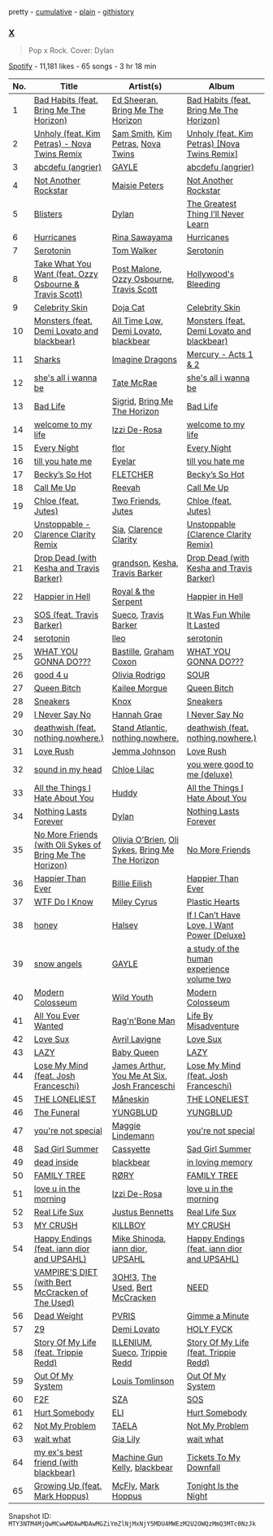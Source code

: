 pretty - [cumulative](/playlists/cumulative/37i9dQZF1DXcItj8Rw7Oqd.md) - [plain](/playlists/plain/37i9dQZF1DXcItj8Rw7Oqd) - [githistory](https://github.githistory.xyz/mackorone/spotify-playlist-archive/blob/main/playlists/plain/37i9dQZF1DXcItj8Rw7Oqd)

### [X](https://open.spotify.com/playlist/37i9dQZF1DXcItj8Rw7Oqd)

> Pop x Rock\. Cover: Dylan

[Spotify](https://open.spotify.com/user/spotify) - 11,181 likes - 65 songs - 3 hr 18 min

| No. | Title | Artist(s) | Album | Length |
|---|---|---|---|---|
| 1 | [Bad Habits \(feat\. Bring Me The Horizon\)](https://open.spotify.com/track/7vrKEP66NdiQDPryPG6olO) | [Ed Sheeran](https://open.spotify.com/artist/6eUKZXaKkcviH0Ku9w2n3V), [Bring Me The Horizon](https://open.spotify.com/artist/1Ffb6ejR6Fe5IamqA5oRUF) | [Bad Habits \(feat\. Bring Me The Horizon\)](https://open.spotify.com/album/6YaoDGq5SqvjU4D9oMFj2d) | 4:10 |
| 2 | [Unholy \(feat\. Kim Petras\) \- Nova Twins Remix](https://open.spotify.com/track/1G2tlG3tA7uBH5izFZpaGX) | [Sam Smith](https://open.spotify.com/artist/2wY79sveU1sp5g7SokKOiI), [Kim Petras](https://open.spotify.com/artist/3Xt3RrJMFv5SZkCfUE8C1J), [Nova Twins](https://open.spotify.com/artist/7I95CM75shzCjHuTzrepjM) | [Unholy \(feat\. Kim Petras\) \[Nova Twins Remix\]](https://open.spotify.com/album/1Zq6e7bJTNwtf4IcZr4YaB) | 2:57 |
| 3 | [abcdefu \(angrier\)](https://open.spotify.com/track/1EQFOouqdKYdpbNoOHRVO2) | [GAYLE](https://open.spotify.com/artist/2VSHKHBTiXWplO8lxcnUC9) | [abcdefu \(angrier\)](https://open.spotify.com/album/23M1xUF2RoRSvXtpwQP4rJ) | 2:39 |
| 4 | [Not Another Rockstar](https://open.spotify.com/track/43pulC9QdGwabXUtVHYnjY) | [Maisie Peters](https://open.spotify.com/artist/2RVvqRBon9NgaGXKfywDSs) | [Not Another Rockstar](https://open.spotify.com/album/1kiowmIzvFyO1hXi1Wyqkn) | 2:29 |
| 5 | [Blisters](https://open.spotify.com/track/1ytnxZRMYJ8QsTMBqD9GXb) | [Dylan](https://open.spotify.com/artist/4LOM7NzyrZvlGSYPFDsnTk) | [The Greatest Thing I’ll Never Learn](https://open.spotify.com/album/4wdBZxpMVkbKFpHZPcsV5S) | 3:21 |
| 6 | [Hurricanes](https://open.spotify.com/track/2vZJcCFqe455nGhID8zjao) | [Rina Sawayama](https://open.spotify.com/artist/2KEqzdPS7M5YwGmiuPTdr5) | [Hurricanes](https://open.spotify.com/album/3app92UwFa2PMnisP0PwCz) | 3:22 |
| 7 | [Serotonin](https://open.spotify.com/track/7qGTqLLIHXStOkmnSkZAbY) | [Tom Walker](https://open.spotify.com/artist/7z2avKuuiMAT4XZJFv8Rvh) | [Serotonin](https://open.spotify.com/album/6oS7LtKPVdN19IfhaVnsqK) | 2:57 |
| 8 | [Take What You Want \(feat\. Ozzy Osbourne & Travis Scott\)](https://open.spotify.com/track/7CZyCXKG6d5ALeq41sLzbw) | [Post Malone](https://open.spotify.com/artist/246dkjvS1zLTtiykXe5h60), [Ozzy Osbourne](https://open.spotify.com/artist/6ZLTlhejhndI4Rh53vYhrY), [Travis Scott](https://open.spotify.com/artist/0Y5tJX1MQlPlqiwlOH1tJY) | [Hollywood's Bleeding](https://open.spotify.com/album/4g1ZRSobMefqF6nelkgibi) | 3:49 |
| 9 | [Celebrity Skin](https://open.spotify.com/track/66bLKGXOk3kPWWHP7Tbrki) | [Doja Cat](https://open.spotify.com/artist/5cj0lLjcoR7YOSnhnX0Po5) | [Celebrity Skin](https://open.spotify.com/album/2y8KeBe1RXU46rnl4lpzHl) | 2:39 |
| 10 | [Monsters \(feat\. Demi Lovato and blackbear\)](https://open.spotify.com/track/50DMJJpAeQv4fIpxZvQz2e) | [All Time Low](https://open.spotify.com/artist/46gyXjRIvN1NL1eCB8GBxo), [Demi Lovato](https://open.spotify.com/artist/6S2OmqARrzebs0tKUEyXyp), [blackbear](https://open.spotify.com/artist/2cFrymmkijnjDg9SS92EPM) | [Monsters \(feat\. Demi Lovato and blackbear\)](https://open.spotify.com/album/1EGlv1JGCUPolWU4qv7bsK) | 2:54 |
| 11 | [Sharks](https://open.spotify.com/track/7sA2SKTo1QbTSSYn5YvJC4) | [Imagine Dragons](https://open.spotify.com/artist/53XhwfbYqKCa1cC15pYq2q) | [Mercury \- Acts 1 & 2](https://open.spotify.com/album/6yiXkzHvC0OTmhfDQOEWtS) | 3:10 |
| 12 | [she's all i wanna be](https://open.spotify.com/track/0IuVhCflrQPMGRrOyoY5RW) | [Tate McRae](https://open.spotify.com/artist/45dkTj5sMRSjrmBSBeiHym) | [she's all i wanna be](https://open.spotify.com/album/51oWPUjnGhecw62V8LDXK8) | 3:26 |
| 13 | [Bad Life](https://open.spotify.com/track/1eEK8eQETi8q8bU0lxRMlq) | [Sigrid](https://open.spotify.com/artist/4TrraAsitQKl821DQY42cZ), [Bring Me The Horizon](https://open.spotify.com/artist/1Ffb6ejR6Fe5IamqA5oRUF) | [Bad Life](https://open.spotify.com/album/7tcd0KU4YjcAT9jaP8ebs6) | 3:46 |
| 14 | [welcome to my life](https://open.spotify.com/track/19WPwFCDUPdie3IJhv615s) | [Izzi De\-Rosa](https://open.spotify.com/artist/3Z6QJOLlIS8vdKV4f3jc6g) | [welcome to my life](https://open.spotify.com/album/1KMdePaDf6qQcMiWVSQ62E) | 2:15 |
| 15 | [Every Night](https://open.spotify.com/track/342eeP9yZTw5mpqNUDh8I0) | [flor](https://open.spotify.com/artist/0szWPxzzE8DVEfXFRCLBUb) | [Every Night](https://open.spotify.com/album/1erO19ZiBDTVHMOVj9dFUI) | 3:20 |
| 16 | [till you hate me](https://open.spotify.com/track/1QG6ItNSNxIswkFV4Bp7MJ) | [Eyelar](https://open.spotify.com/artist/3u4qXYRgHgU7YtjZt9sduX) | [till you hate me](https://open.spotify.com/album/1MbdzIis9KoyqqYFxR7om2) | 2:59 |
| 17 | [Becky’s So Hot](https://open.spotify.com/track/6ehrvwZ8JHaLahNRpDGlkD) | [FLETCHER](https://open.spotify.com/artist/5qa31A9HySw3T7MKWI9bGg) | [Becky’s So Hot](https://open.spotify.com/album/1hL17hGKMW1UqEAvCX4wpE) | 2:42 |
| 18 | [Call Me Up](https://open.spotify.com/track/362rlBjH5QCosaI0tjoISk) | [Reevah](https://open.spotify.com/artist/0vreRJnfkwQlxI2KQarKGQ) | [Call Me Up](https://open.spotify.com/album/01PBDRObq98AepDMLCLYAT) | 2:51 |
| 19 | [Chloe \(feat\. Jutes\)](https://open.spotify.com/track/0XtBf7rln64ml07ElJcd2d) | [Two Friends](https://open.spotify.com/artist/44Ewva5aHOX00EwaX2D2mh), [Jutes](https://open.spotify.com/artist/53fzjsJnjEKkA6TdncuIM4) | [Chloe \(feat\. Jutes\)](https://open.spotify.com/album/6Hy3g8ulHSwRNj4TpgAATi) | 3:25 |
| 20 | [Unstoppable \- Clarence Clarity Remix](https://open.spotify.com/track/3sW9OEBnSiXDsImhpdTett) | [Sia](https://open.spotify.com/artist/5WUlDfRSoLAfcVSX1WnrxN), [Clarence Clarity](https://open.spotify.com/artist/25u5QFxy3HVQsbcbxHOP62) | [Unstoppable \(Clarence Clarity Remix\)](https://open.spotify.com/album/6Se0Auz6TJwAsSdAgI3QhR) | 3:47 |
| 21 | [Drop Dead \(with Kesha and Travis Barker\)](https://open.spotify.com/track/3PgrntbrI5racVaswTt6Ms) | [grandson](https://open.spotify.com/artist/4ZgQDCtRqZlhLswVS6MHN4), [Kesha](https://open.spotify.com/artist/6LqNN22kT3074XbTVUrhzX), [Travis Barker](https://open.spotify.com/artist/4exLIFE8sISLr28sqG1qNX) | [Drop Dead \(with Kesha and Travis Barker\)](https://open.spotify.com/album/5itvLffAqxFdNjEmbtPMvo) | 3:09 |
| 22 | [Happier in Hell](https://open.spotify.com/track/10f37GwVRBjLor95DnQuwo) | [Royal & the Serpent](https://open.spotify.com/artist/64EHXDoln95lnccszdPum0) | [Happier in Hell](https://open.spotify.com/album/4eVkcMh1PhQIbLYrkjoBvn) | 2:53 |
| 23 | [SOS \(feat\. Travis Barker\)](https://open.spotify.com/track/6CTHxxLGZEqLIWuaPWsDF9) | [Sueco](https://open.spotify.com/artist/4iDroUFo89Y7YBsdDTBmTD), [Travis Barker](https://open.spotify.com/artist/4exLIFE8sISLr28sqG1qNX) | [It Was Fun While It Lasted](https://open.spotify.com/album/0d2livswZ7Q3puCCJCE0Ge) | 2:49 |
| 24 | [serotonin](https://open.spotify.com/track/7j1nFsNOimv0aj6CcLIsTj) | [lleo](https://open.spotify.com/artist/0zXY7bBZFvl0mNxPxzo1e4) | [serotonin](https://open.spotify.com/album/3VuJ9cyJWBvjQ8TxbJGrge) | 3:03 |
| 25 | [WHAT YOU GONNA DO???](https://open.spotify.com/track/31brGBYDq5N15VxIn5juop) | [Bastille](https://open.spotify.com/artist/7EQ0qTo7fWT7DPxmxtSYEc), [Graham Coxon](https://open.spotify.com/artist/7ueZp29tCNwjIj4yAMTEaC) | [WHAT YOU GONNA DO???](https://open.spotify.com/album/60qrudaXQ3p7R3gX4ctAdD) | 2:11 |
| 26 | [good 4 u](https://open.spotify.com/track/4ZtFanR9U6ndgddUvNcjcG) | [Olivia Rodrigo](https://open.spotify.com/artist/1McMsnEElThX1knmY4oliG) | [SOUR](https://open.spotify.com/album/6s84u2TUpR3wdUv4NgKA2j) | 2:58 |
| 27 | [Queen Bitch](https://open.spotify.com/track/3TyAGCbaaiQIYKKj42WO9R) | [Kailee Morgue](https://open.spotify.com/artist/245PKF3hKjtxJKIG153kF0) | [Queen Bitch](https://open.spotify.com/album/6BVkRA0sAGmRoeEp6CCJBH) | 2:41 |
| 28 | [Sneakers](https://open.spotify.com/track/3eLfICfDzCQrP8pOajVGiJ) | [Knox](https://open.spotify.com/artist/61S5H9Lxn1PDUvu1TV0kCX) | [Sneakers](https://open.spotify.com/album/203lgkbyUvtaZAExgXr3Ge) | 3:04 |
| 29 | [I Never Say No](https://open.spotify.com/track/1tANZucrXcUr5hInaRu3JC) | [Hannah Grae](https://open.spotify.com/artist/06vyPLBCJLDF8EGgQJEEhV) | [I Never Say No](https://open.spotify.com/album/3CMlcfXUxJekmXEYYrneXi) | 3:18 |
| 30 | [deathwish \(feat\. nothing,nowhere.\)](https://open.spotify.com/track/4pi7qRGw2DDKAJMGHGcZ2O) | [Stand Atlantic](https://open.spotify.com/artist/1W2Fv4YUnjC8hx2qQd6fGh), [nothing,nowhere.](https://open.spotify.com/artist/7FngGIEGgN3Iwauw1MvO4P) | [deathwish \(feat\. nothing,nowhere.\)](https://open.spotify.com/album/04tqbIcuZwsGL5Ut22eOKw) | 2:27 |
| 31 | [Love Rush](https://open.spotify.com/track/41BpMpEPf3oo81DUoGfw32) | [Jemma Johnson](https://open.spotify.com/artist/7uhRd4COwyCLdMiTXzw7Hq) | [Love Rush](https://open.spotify.com/album/72Q9DnfCrWdrY8A95mXXrr) | 2:53 |
| 32 | [sound in my head](https://open.spotify.com/track/6tgaf9F3ZHgIlXpdymEfUe) | [Chloe Lilac](https://open.spotify.com/artist/2CUeVZl8E9ouggdBhyclFx) | [you were good to me \(deluxe\)](https://open.spotify.com/album/1nWwnKK3hYQmO8tCRY6S0T) | 2:31 |
| 33 | [All the Things I Hate About You](https://open.spotify.com/track/2HbuhhxdEVbqdaJlLxOCfW) | [Huddy](https://open.spotify.com/artist/3BxsweDMcgp9gNWmG40u6f) | [All the Things I Hate About You](https://open.spotify.com/album/5BHOsQ5SYyLezRwfYN1non) | 3:15 |
| 34 | [Nothing Lasts Forever](https://open.spotify.com/track/6IzTSuvoY6w3QAhCfN1Sgb) | [Dylan](https://open.spotify.com/artist/4LOM7NzyrZvlGSYPFDsnTk) | [Nothing Lasts Forever](https://open.spotify.com/album/0eeLFV76Mnl91MEXf893YQ) | 2:47 |
| 35 | [No More Friends \(with Oli Sykes of Bring Me The Horizon\)](https://open.spotify.com/track/5jbk17nRpXXvzGXPXjm3uW) | [Olivia O'Brien](https://open.spotify.com/artist/1QRj3hoop9Mv5VvHQkwPEp), [Oli Sykes](https://open.spotify.com/artist/1UXEXWWOTTZNlyFapwHDbW), [Bring Me The Horizon](https://open.spotify.com/artist/1Ffb6ejR6Fe5IamqA5oRUF) | [No More Friends](https://open.spotify.com/album/5T2HtXj1rvReE0gAAMNx53) | 3:13 |
| 36 | [Happier Than Ever](https://open.spotify.com/track/4RVwu0g32PAqgUiJoXsdF8) | [Billie Eilish](https://open.spotify.com/artist/6qqNVTkY8uBg9cP3Jd7DAH) | [Happier Than Ever](https://open.spotify.com/album/0JGOiO34nwfUdDrD612dOp) | 4:58 |
| 37 | [WTF Do I Know](https://open.spotify.com/track/37PJvlIfYWqEX6fgjHlnTf) | [Miley Cyrus](https://open.spotify.com/artist/5YGY8feqx7naU7z4HrwZM6) | [Plastic Hearts](https://open.spotify.com/album/5BRhg6NSEZOj0BR6Iz56fR) | 2:51 |
| 38 | [honey](https://open.spotify.com/track/6v8CTp7Up0m1AcylQk3vwl) | [Halsey](https://open.spotify.com/artist/26VFTg2z8YR0cCuwLzESi2) | [If I Can’t Have Love, I Want Power \(Deluxe\)](https://open.spotify.com/album/1o8ExR66PcMb1h8a1nhi9k) | 2:53 |
| 39 | [snow angels](https://open.spotify.com/track/4tyD9sivpD8NGM8KEEabAl) | [GAYLE](https://open.spotify.com/artist/2VSHKHBTiXWplO8lxcnUC9) | [a study of the human experience volume two](https://open.spotify.com/album/4k9Mz7WO4U1rx3JIRF3iFz) | 3:30 |
| 40 | [Modern Colosseum](https://open.spotify.com/track/5kk1kh8S8pg5bxVKvSv5fH) | [Wild Youth](https://open.spotify.com/artist/1BVuXstoxg3r08CSzIcHvr) | [Modern Colosseum](https://open.spotify.com/album/7a9AQsJ6qqi85sua2vUI11) | 3:25 |
| 41 | [All You Ever Wanted](https://open.spotify.com/track/7nX1m12HTyIyiATwrcHCUh) | [Rag'n'Bone Man](https://open.spotify.com/artist/4f9iBmdUOhQWeP7dcAn1pf) | [Life By Misadventure](https://open.spotify.com/album/6TQpPdEdP2YWSYvlcu7STJ) | 3:06 |
| 42 | [Love Sux](https://open.spotify.com/track/0ML3PJ6f9lgj1B4FQo4kZB) | [Avril Lavigne](https://open.spotify.com/artist/0p4nmQO2msCgU4IF37Wi3j) | [Love Sux](https://open.spotify.com/album/5pkQpJAHxy9BzwA7E1UWxF) | 2:48 |
| 43 | [LAZY](https://open.spotify.com/track/2pUsVdWX8cCwznDqTKil2G) | [Baby Queen](https://open.spotify.com/artist/4VqlewwKZJoIcA88PYHUDd) | [LAZY](https://open.spotify.com/album/5R4N50KXCR8YzZ5JaNqNue) | 3:23 |
| 44 | [Lose My Mind \(feat\. Josh Franceschi\)](https://open.spotify.com/track/3G2FS86ctPb7BqRH9Cp9M6) | [James Arthur](https://open.spotify.com/artist/4IWBUUAFIplrNtaOHcJPRM), [You Me At Six](https://open.spotify.com/artist/1kNQXvepPjaPgUfeDAF2h6), [Josh Franceschi](https://open.spotify.com/artist/1TUHJZ0mNtVimkplNEki48) | [Lose My Mind \(feat\. Josh Franceschi\)](https://open.spotify.com/album/3O1ZHXPJBX6CKBaxzlH5c3) | 3:20 |
| 45 | [THE LONELIEST](https://open.spotify.com/track/1Ame8XTX6QHY0l0ahqUhgv) | [Måneskin](https://open.spotify.com/artist/0lAWpj5szCSwM4rUMHYmrr) | [THE LONELIEST](https://open.spotify.com/album/1DFNeS38zvoPkx9wwMEwbc) | 4:07 |
| 46 | [The Funeral](https://open.spotify.com/track/5Sq61mGiOGW0GxgnFNR1MF) | [YUNGBLUD](https://open.spotify.com/artist/6Ad91Jof8Niiw0lGLLi3NW) | [YUNGBLUD](https://open.spotify.com/album/3Hthv2JVzYaWq0TyElU5lF) | 3:30 |
| 47 | [you're not special](https://open.spotify.com/track/6Mc1snn8uClt3FzkUREymB) | [Maggie Lindemann](https://open.spotify.com/artist/0uGk2czvcpWQA383Im6ajf) | [you're not special](https://open.spotify.com/album/7vvGNS9MRPrzfi0cHbDeQC) | 2:46 |
| 48 | [Sad Girl Summer](https://open.spotify.com/track/52ITJgaQHGQ4Uxnqz44jWP) | [Cassyette](https://open.spotify.com/artist/3X8VK5wNpLQCVEo4sWBH2A) | [Sad Girl Summer](https://open.spotify.com/album/6BD3f64782idv4IF2npufe) | 3:13 |
| 49 | [dead inside](https://open.spotify.com/track/2Oo397nWzelAKMQBBIL8YI) | [blackbear](https://open.spotify.com/artist/2cFrymmkijnjDg9SS92EPM) | [in loving memory](https://open.spotify.com/album/0ZvU2iSXtYxBeR9QzvHQau) | 3:02 |
| 50 | [FAMILY TREE](https://open.spotify.com/track/0f1PmNCHUGKVAqx1Kr0A8l) | [RØRY](https://open.spotify.com/artist/7axZFTseO96HmG1u4ABDAI) | [FAMILY TREE](https://open.spotify.com/album/65PWn1gJCj9euujQEIJejW) | 3:05 |
| 51 | [love u in the morning](https://open.spotify.com/track/2EcW6vI753m0KQOganbQrK) | [Izzi De\-Rosa](https://open.spotify.com/artist/3Z6QJOLlIS8vdKV4f3jc6g) | [love u in the morning](https://open.spotify.com/album/77LUvtfw3URuvXMDPYLtxZ) | 2:44 |
| 52 | [Real Life Sux](https://open.spotify.com/track/5vddPg2RoRtqLwg3Pz3aI6) | [Justus Bennetts](https://open.spotify.com/artist/4PcesEvU9iICf7dwNt5B3l) | [Real Life Sux](https://open.spotify.com/album/0ZN9lMxI4jNT69TMVfCSjg) | 2:23 |
| 53 | [MY CRUSH](https://open.spotify.com/track/6qhRwG99piUXDJMrj5mg5j) | [KILLBOY](https://open.spotify.com/artist/3lPSkTq1kiSuxDcr996Nlm) | [MY CRUSH](https://open.spotify.com/album/61YBMXWdbmixgR2wDErfFk) | 3:01 |
| 54 | [Happy Endings \(feat\. iann dior and UPSAHL\)](https://open.spotify.com/track/1nPd60em5Qwp0NPykFz5Xj) | [Mike Shinoda](https://open.spotify.com/artist/6xBZgSMsnKVmaAxzWEwMSD), [iann dior](https://open.spotify.com/artist/6ASri4ePR7RlsvIQgWPJpS), [UPSAHL](https://open.spotify.com/artist/1294QqYm1VuxxjRiL9M0h9) | [Happy Endings \(feat\. iann dior and UPSAHL\)](https://open.spotify.com/album/60w0qccefb5HaAgxOVjc3Q) | 3:32 |
| 55 | [VAMPIRE'S DIET \(with Bert McCracken of The Used\)](https://open.spotify.com/track/2lKKBRDQbdOY3GxBlMRIz3) | [3OH!3](https://open.spotify.com/artist/0FWzNDaEu9jdgcYTbcOa4F), [The Used](https://open.spotify.com/artist/55VydwMyCuGcavwPuhutPL), [Bert McCracken](https://open.spotify.com/artist/6ulyIBuifBzU35RsvFZIx0) | [NEED](https://open.spotify.com/album/0GULTbSZE0OT64Al2LwbyU) | 2:28 |
| 56 | [Dead Weight](https://open.spotify.com/track/4Bk0UuN8RsKZ0mw9b53zM0) | [PVRIS](https://open.spotify.com/artist/6oFs3qk4VepIVFdoD4jmsy) | [Gimme a Minute](https://open.spotify.com/album/6Af35YWo27RaZdOhU3gZ7b) | 3:27 |
| 57 | [29](https://open.spotify.com/track/0REv856zadB0e8IM1brlwr) | [Demi Lovato](https://open.spotify.com/artist/6S2OmqARrzebs0tKUEyXyp) | [HOLY FVCK](https://open.spotify.com/album/2QX21ryT6SIcft6N3PkfeR) | 2:43 |
| 58 | [Story Of My Life \(feat\. Trippie Redd\)](https://open.spotify.com/track/1g7j5AxiNKTGjryhFIlAsA) | [ILLENIUM](https://open.spotify.com/artist/45eNHdiiabvmbp4erw26rg), [Sueco](https://open.spotify.com/artist/4iDroUFo89Y7YBsdDTBmTD), [Trippie Redd](https://open.spotify.com/artist/6Xgp2XMz1fhVYe7i6yNAax) | [Story Of My Life \(feat\. Trippie Redd\)](https://open.spotify.com/album/6C4DfusL8qEXmt6MFhAMU6) | 3:11 |
| 59 | [Out Of My System](https://open.spotify.com/track/4wDXilLhgq8qNnj4wiEp4F) | [Louis Tomlinson](https://open.spotify.com/artist/57WHJIHrjOE3iAxpihhMnp) | [Out Of My System](https://open.spotify.com/album/7jopIUIxL6FK9izKNhfVXb) | 2:17 |
| 60 | [F2F](https://open.spotify.com/track/2e2AXpIiJpet5b4qg85Gh6) | [SZA](https://open.spotify.com/artist/7tYKF4w9nC0nq9CsPZTHyP) | [SOS](https://open.spotify.com/album/07w0rG5TETcyihsEIZR3qG) | 3:05 |
| 61 | [Hurt Somebody](https://open.spotify.com/track/58IKtThXa8F87oupRcIMSu) | [ELI](https://open.spotify.com/artist/63gbXCha1jpkrJJ9K5gGpR) | [Hurt Somebody](https://open.spotify.com/album/34o7Qj0EUjXbT9EnCdb6ye) | 2:30 |
| 62 | [Not My Problem](https://open.spotify.com/track/6REifHhHFQcRHdhzOgYwHU) | [TAELA](https://open.spotify.com/artist/0UpJN0IU36gOyMJLHYHTYq) | [Not My Problem](https://open.spotify.com/album/1RXp2Zm2Mfr16wZgCM52S2) | 2:09 |
| 63 | [wait what](https://open.spotify.com/track/39YEqg7dtit80pcOWB6mBw) | [Gia Lily](https://open.spotify.com/artist/5d7p9yDO6NSYQVbI9YNcHB) | [wait what](https://open.spotify.com/album/0jpYTCHCGg3f2NzN90DRYA) | 2:43 |
| 64 | [my ex's best friend \(with blackbear\)](https://open.spotify.com/track/7kDUspsoYfLkWnZR7qwHZl) | [Machine Gun Kelly](https://open.spotify.com/artist/6TIYQ3jFPwQSRmorSezPxX), [blackbear](https://open.spotify.com/artist/2cFrymmkijnjDg9SS92EPM) | [Tickets To My Downfall](https://open.spotify.com/album/57lgFncHBYu5E3igZnuCJK) | 2:19 |
| 65 | [Growing Up \(feat\. Mark Hoppus\)](https://open.spotify.com/track/25cuN4hKRiJHuPtXtKwEdE) | [McFly](https://open.spotify.com/artist/47izDDvtOxxz3FzHYuUptd), [Mark Hoppus](https://open.spotify.com/artist/0FOYGJujASE1pCw5WNHf0g) | [Tonight Is the Night](https://open.spotify.com/album/6iCKnMoS7OmyQ6D3fkvpeG) | 2:48 |

Snapshot ID: `MTY3NTM4MjQwMCwwMDAwMDAwMGZiYmZlNjMxNjY5MDU4MWEzM2U2OWQzMmQ3MTc0NzJk`
